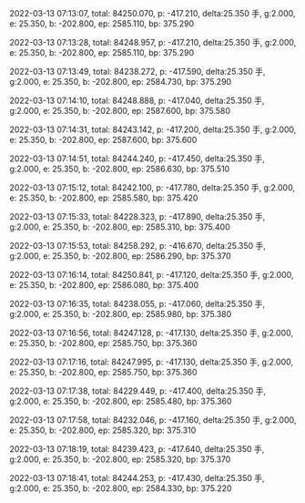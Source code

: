 2022-03-13 07:13:07, total: 84250.070, p: -417.210, delta:25.350 手, g:2.000, e: 25.350, b: -202.800, ep: 2585.110, bp: 375.290

2022-03-13 07:13:28, total: 84248.957, p: -417.210, delta:25.350 手, g:2.000, e: 25.350, b: -202.800, ep: 2585.110, bp: 375.290

2022-03-13 07:13:49, total: 84238.272, p: -417.590, delta:25.350 手, g:2.000, e: 25.350, b: -202.800, ep: 2584.730, bp: 375.290

2022-03-13 07:14:10, total: 84248.888, p: -417.040, delta:25.350 手, g:2.000, e: 25.350, b: -202.800, ep: 2587.600, bp: 375.580

2022-03-13 07:14:31, total: 84243.142, p: -417.200, delta:25.350 手, g:2.000, e: 25.350, b: -202.800, ep: 2587.600, bp: 375.600

2022-03-13 07:14:51, total: 84244.240, p: -417.450, delta:25.350 手, g:2.000, e: 25.350, b: -202.800, ep: 2586.630, bp: 375.510

2022-03-13 07:15:12, total: 84242.100, p: -417.780, delta:25.350 手, g:2.000, e: 25.350, b: -202.800, ep: 2585.580, bp: 375.420

2022-03-13 07:15:33, total: 84228.323, p: -417.890, delta:25.350 手, g:2.000, e: 25.350, b: -202.800, ep: 2585.310, bp: 375.400

2022-03-13 07:15:53, total: 84258.292, p: -416.670, delta:25.350 手, g:2.000, e: 25.350, b: -202.800, ep: 2586.290, bp: 375.370

2022-03-13 07:16:14, total: 84250.841, p: -417.120, delta:25.350 手, g:2.000, e: 25.350, b: -202.800, ep: 2586.080, bp: 375.400

2022-03-13 07:16:35, total: 84238.055, p: -417.060, delta:25.350 手, g:2.000, e: 25.350, b: -202.800, ep: 2585.980, bp: 375.380

2022-03-13 07:16:56, total: 84247.128, p: -417.130, delta:25.350 手, g:2.000, e: 25.350, b: -202.800, ep: 2585.750, bp: 375.360

2022-03-13 07:17:16, total: 84247.995, p: -417.130, delta:25.350 手, g:2.000, e: 25.350, b: -202.800, ep: 2585.750, bp: 375.360

2022-03-13 07:17:38, total: 84229.449, p: -417.400, delta:25.350 手, g:2.000, e: 25.350, b: -202.800, ep: 2585.480, bp: 375.360

2022-03-13 07:17:58, total: 84232.046, p: -417.160, delta:25.350 手, g:2.000, e: 25.350, b: -202.800, ep: 2585.320, bp: 375.310

2022-03-13 07:18:19, total: 84239.423, p: -417.640, delta:25.350 手, g:2.000, e: 25.350, b: -202.800, ep: 2585.320, bp: 375.370

2022-03-13 07:18:41, total: 84244.253, p: -417.430, delta:25.350 手, g:2.000, e: 25.350, b: -202.800, ep: 2584.330, bp: 375.220